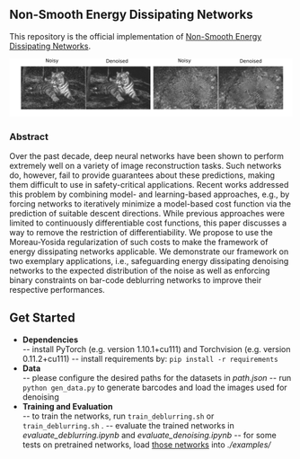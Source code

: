 
## Non-Smooth Energy Dissipating Networks

This repository is the official implementation of [Non-Smooth Energy Dissipating Networks]( ).

![Here comes the image](./denoising.png?raw=true "")

### Abstract
Over the past decade, deep neural networks have been shown to perform extremely well on a variety of image reconstruction tasks. Such networks do, however, fail to provide guarantees about these predictions, making them difficult to use in safety-critical applications. Recent works addressed this problem by combining model- and learning-based approaches, e.g., by forcing networks to iteratively minimize a model-based cost function via the prediction of suitable descent directions.
While previous approaches were limited to continuously differentiable cost functions, this paper discusses a way to remove the restriction of differentiability. We propose to use the Moreau-Yosida regularization of such costs to make the framework of energy dissipating networks applicable.  We demonstrate our framework on two exemplary applications, i.e., safeguarding energy dissipating denoising networks to the expected distribution of the noise as well as enforcing binary constraints on bar-code deblurring networks to improve their respective performances.  



## Get Started

- **Dependencies** \
-- install PyTorch (e.g. version 1.10.1+cu111) and Torchvision (e.g. version 0.11.2+cu111)
-- install requirements by: `pip install -r requirements`
- **Data** \
-- please configure the desired paths for the datasets in *path.json*
-- run `python gen_data.py` to generate barcodes and load the images used for denoising
- **Training and Evaluation** \
-- to train the networks, run `train_deblurring.sh` or `train_deblurring.sh` .
-- evaluate the trained networks in *evaluate_deblurring.ipynb* and *evaluate_denoising.ipynb*
-- for some tests on pretrained networks, load [those networks](https://drive.google.com/drive/folders/1WQ_8HSFYS0TAWtHEjCmnh1Tg5avQZcIv?usp=sharing) into *./examples/*
